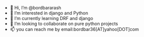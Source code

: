 - 👋 Hi, I’m @bordbararash
- 👀 I’m interested in django and Python
- 🌱 I’m currently learning DRF and django
- 💞️ I’m looking to collaborate on pure python projects
- 📫 you can reach me by email:bordbar36[AT]yahoo[DOT]com

<!---
bordbararash/bordbararash is a ✨ special ✨ repository because its `README.md` (this file) appears on your GitHub profile.
You can click the Preview link to take a look at your changes.
--->
